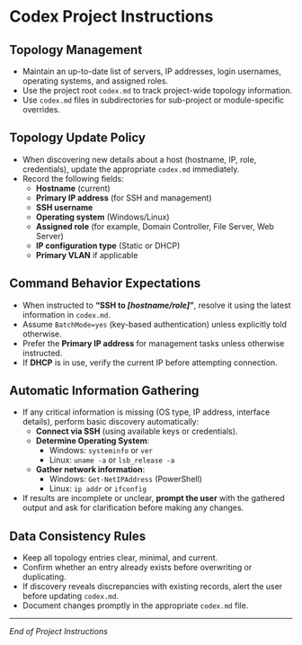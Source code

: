 # Codex Project Instructions

## Topology Management

- Maintain an up-to-date list of servers, IP addresses, login usernames, operating systems, and assigned roles.  
- Use the project root `codex.md` to track project-wide topology information.  
- Use `codex.md` files in subdirectories for sub-project or module-specific overrides.

## Topology Update Policy

- When discovering new details about a host (hostname, IP, role, credentials), update the appropriate `codex.md` immediately.  
- Record the following fields:  
  - **Hostname** (current)  
  - **Primary IP address** (for SSH and management)  
  - **SSH username**  
  - **Operating system** (Windows/Linux)  
  - **Assigned role** (for example, Domain Controller, File Server, Web Server)  
  - **IP configuration type** (Static or DHCP)  
  - **Primary VLAN** if applicable

## Command Behavior Expectations

- When instructed to **“SSH to _[hostname/role]_”**, resolve it using the latest information in `codex.md`.  
- Assume `BatchMode=yes` (key-based authentication) unless explicitly told otherwise.  
- Prefer the **Primary IP address** for management tasks unless otherwise instructed.  
- If **DHCP** is in use, verify the current IP before attempting connection.

## Automatic Information Gathering

- If any critical information is missing (OS type, IP address, interface details), perform basic discovery automatically:  
  - **Connect via SSH** (using available keys or credentials).  
  - **Determine Operating System**:  
    - Windows: `systeminfo` or `ver`  
    - Linux: `uname -a` or `lsb_release -a`  
  - **Gather network information**:  
    - Windows: `Get-NetIPAddress` (PowerShell)  
    - Linux: `ip addr` or `ifconfig`  
- If results are incomplete or unclear, **prompt the user** with the gathered output and ask for clarification before making any changes.

## Data Consistency Rules

- Keep all topology entries clear, minimal, and current.  
- Confirm whether an entry already exists before overwriting or duplicating.  
- If discovery reveals discrepancies with existing records, alert the user before updating `codex.md`.  
- Document changes promptly in the appropriate `codex.md` file.

---

*End of Project Instructions*
